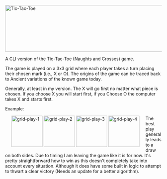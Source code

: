 <img width="967" height="150" alt="Tic-Tac-Toe" src="https://github.com/user-attachments/assets/061c31eb-8462-484a-b22d-ee8b6ba92b38" />

A CLI version of the Tic-Tac-Toe (Naughts and Crosses) game. 

The game is played on a 3x3 grid where each player takes a turn placing their chosen mark (i.e., X or O). The origins of the game can be traced back to Ancient variations of the known game today. 

Generally, at least in my version. The X will go first no matter what piece is chosen. If you choose X you will start first, if you Choose O the computer takes X and starts first.

Example:

<div style="float:left; margin:0; padding: 0px 20px;">
    <img width='100' height='100' src="" alt='grid-play-1'>
    <img width='100' height='100' src="" alt='grid-play-2'>
    <img width='100' height='100' src="" alt='grid-play-3'>
    <img width='100' height='100' src="" alt='grid-play-4'>
</div>

The best play generally leads to a draw on both sides. Due to timing I am leaving the game like it is for now. It's pretty straightforward how to win as this doesn't completely take into account every situation. Although it does have some built in logic to attempt to thwart a clear victory (Needs an update for a better algorithm).

